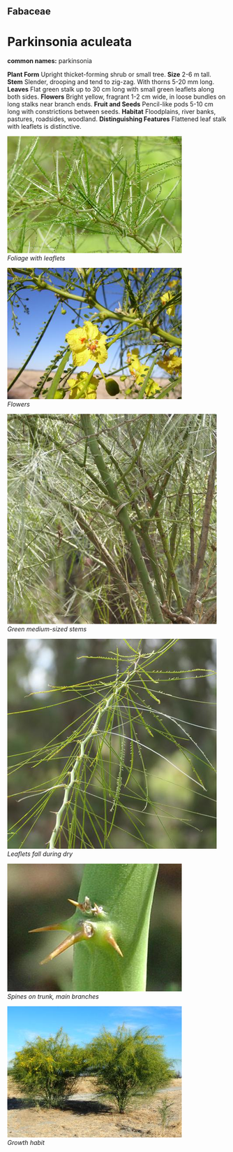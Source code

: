 ## Fabaceae
# Parkinsonia aculeata
**common names:** parkinsonia

**Plant Form** Upright thicket-forming shrub or small tree. **Size** 2-6 m tall. **Stem** Slender, drooping and tend to zig-zag. With thorns 5-20 mm long. **Leaves** Flat green stalk up to 30 cm long with small green leaflets along both sides. **Flowers** Bright yellow, fragrant 1-2 cm wide, in loose bundles on long stalks near branch ends. **Fruit and Seeds** Pencil-like pods 5-10 cm long with constrictions between seeds. **Habitat** Floodplains, river banks, pastures, roadsides, woodland. **Distinguishing Features** Flattened leaf stalk with leaflets is distinctive.


![Foliage with leaflets](9699_P6930684.jpg)  
 *Foliage with leaflets* 

![Flowers](57719_alroyparkiflower1.jpg)  
 *Flowers* 

![Green medium-sized stems](108068_P1300069.jpg)  
 *Green medium-sized stems* 

![Leaflets fall during dry](108108_P1300107.jpg)  
 *Leaflets fall during dry* 

![Spines on trunk, main branches](57779_Parki_Thorns-Nathan_March_7.jpg)  
 *Spines on trunk, main branches* 

![Growth habit](57734_2015_08_11_Parkinsonia_Buchanan_Downs_NT_Portion_2725_Tahnee_Thompson_44.jpg)  
 *Growth habit* 

